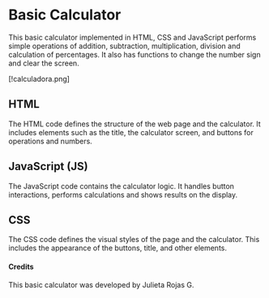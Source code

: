 # Basic Calculator

This basic calculator implemented in HTML, CSS and JavaScript performs simple operations of addition, subtraction, multiplication, division and calculation of percentages. It also has functions to change the number sign and clear the screen.

[!calculadora.png]

## HTML

The HTML code defines the structure of the web page and the calculator. It includes elements such as the title, the calculator screen, and buttons for operations and numbers.

## JavaScript (JS)

The JavaScript code contains the calculator logic. It handles button interactions, performs calculations and shows results on the display.

## CSS
The CSS code defines the visual styles of the page and the calculator. This includes the appearance of the buttons, title, and other elements.


#### Credits
This basic calculator was developed by Julieta Rojas G.

